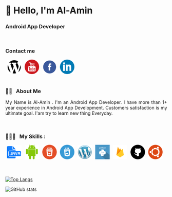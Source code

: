 <h1> 👋 Hello, I'm Al-Amin</h1>

### Android App Developer

<br/>

### Contact me
<!-- Contact me section starts here  -->
[<img align="left" alt="website" title="website" width="45" hspace="5" src="./images/website.svg" />][website]
[<img align="left" alt="youtube" title="youtube link" width="45" hspace="5" src="./images/youtube.svg" />][youtube]
[<img align="left" alt="facebook" title="facebook" width="45" hspace="5" src="./images/facebook.svg" />][facebook]
[<img align="left" alt="linkedin" title="linkedin" width="45" hspace="5" src="./images/linkedin.svg" />][linkedin]
<br />
<br />

<!-- Contact me section ends here  -->
<br/>

<!-- about-me section starts here  -->

### 👨‍🏫 &nbsp; About Me

<p align="justify">
My Name is Al-Amin . I'm an Android App Developer. I have more than 1+ year experience in Android App Development. Customers satisfaction is my ultimate goal. I'am try to learn new thing Everyday.</p>
<br />
<!-- about-me section ends here  -->



<!-- web related skills section starts here  -->

### 👨🏽‍💻 &nbsp; My Skills :
<img align="left" alt="java"  width="45" hspace="5" src="./images/java.svg" />
<img align="left" alt="android"  width="45" hspace="5" src="./images/android.svg" />
<img align="left" alt="html5" width="45" hspace="5" src="./images/html5.svg" />
<img align="left" alt="css3" width="45" hspace="5" src="./images/css3.svg" />
<img align="left" alt="wordpress" width="45" hspace="5" src="./images/wordpress.png" />
<img align="left" alt="python" width="45" hspace="5" src="./images/python.svg" />
<img align="left" alt="firebase" width="45" hspace="5" src="./images/firebase.png" />
<img align="left" alt="github" width="45" hspace="5" src="./images/github.svg" />
<img align="left" alt="ubuntu" width="45" hspace="5" src="./images/ubuntu.png" />

<br />
<br />
<br/>
<br/>


<!-- web related skills section ends here  -->
<br/>

<!-- github stats starts here  -->

[![Top Langs](https://github-readme-stats.vercel.app/api/top-langs/?username=alamin0x1)](https://github.com/anuraghazra/github-readme-stats)

![GitHub stats](https://github-readme-stats.vercel.app/api?username=alamin0x1&show_icons=true&count_private=true)

<br/>

<!-- github stats ends here  -->

<br/>




<!-- Links section starts here -->

[website]: https://developer-alamin.web.app/
[youtube]: https://www.youtube.com/channel/UCUl5pj84NxFiglFduWqBkKw
[facebook]: https://www.facebook.com/alamin1x0
[linkedin]: https://www.linkedin.com/in/alamin1x0/
[github]: https://github.com/alamin0x1


<!-- Links section ends here -->
